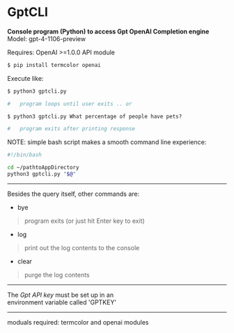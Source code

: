 # GptCLI

__Console program (Python) to access Gpt OpenAI Completion engine__  
Model: gpt-4-1106-preview

Requires: OpenAI >=1.0.0 API module

```bash
$ pip install termcolor openai

```

Execute like:

```python
$ python3 gptcli.py

#   program loops until user exits .. or

$ python3 gptcli.py What percentage of people have pets?

#   program exits after printing response

```
NOTE: simple bash script makes a smooth command line experience:

```bash
#!/bin/bash

cd ~/pathtoAppDirectory
python3 gptcli.py "$@"

```
---

Besides the query itself, other commands are:  
-  bye     
>program exits (or just hit Enter key to exit)
-  log     
>print out the log contents to the console
-  clear   
>purge the log contents

---

The _Gpt API key_ must be set up in an  
environment variable called 'GPTKEY'

---

moduals required: termcolor and openai modules
